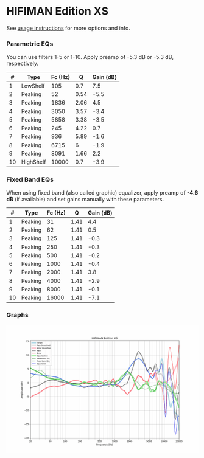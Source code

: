 # HIFIMAN Edition XS
See [usage instructions](https://github.com/jaakkopasanen/AutoEq#usage) for more options and info.

### Parametric EQs
You can use filters 1-5 or 1-10. Apply preamp of -5.3 dB or -5.3 dB, respectively.

|   # | Type      |   Fc (Hz) |    Q |   Gain (dB) |
|-----|-----------|-----------|------|-------------|
|   1 | LowShelf  |       105 | 0.7  |         7.5 |
|   2 | Peaking   |        52 | 0.54 |        -5.5 |
|   3 | Peaking   |      1836 | 2.06 |         4.5 |
|   4 | Peaking   |      3050 | 3.57 |        -3.4 |
|   5 | Peaking   |      5858 | 3.38 |        -3.5 |
|   6 | Peaking   |       245 | 4.22 |         0.7 |
|   7 | Peaking   |       936 | 5.89 |        -1.6 |
|   8 | Peaking   |      6715 | 6    |        -1.9 |
|   9 | Peaking   |      8091 | 1.66 |         2.2 |
|  10 | HighShelf |     10000 | 0.7  |        -3.9 |

### Fixed Band EQs
When using fixed band (also called graphic) equalizer, apply preamp of **-4.6 dB** (if available) and set gains manually with these parameters.

|   # | Type    |   Fc (Hz) |    Q |   Gain (dB) |
|-----|---------|-----------|------|-------------|
|   1 | Peaking |        31 | 1.41 |         4.4 |
|   2 | Peaking |        62 | 1.41 |         0.5 |
|   3 | Peaking |       125 | 1.41 |        -0.3 |
|   4 | Peaking |       250 | 1.41 |        -0.3 |
|   5 | Peaking |       500 | 1.41 |        -0.2 |
|   6 | Peaking |      1000 | 1.41 |        -0.4 |
|   7 | Peaking |      2000 | 1.41 |         3.8 |
|   8 | Peaking |      4000 | 1.41 |        -2.9 |
|   9 | Peaking |      8000 | 1.41 |        -0.1 |
|  10 | Peaking |     16000 | 1.41 |        -7.1 |

### Graphs
![](./HIFIMAN%20Edition%20XS.png)
